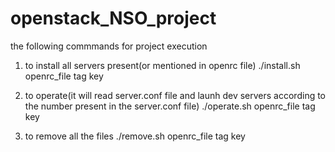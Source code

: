 # openstack_NSO_project
the following commmands for project execution

1. to install all servers present(or mentioned in openrc file)
./install.sh openrc_file tag key

2. to operate(it will read server.conf file and launh dev servers according to the number present in the server.conf file)
./operate.sh openrc_file tag key

3. to remove all the files
./remove.sh openrc_file tag key

